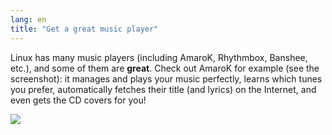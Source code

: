```yaml
---
lang: en
title: "Get a great music player"
---
```


Linux has many music players (including AmaroK, Rhythmbox, Banshee, 
etc.), and some of them are <b>great</b>. Check out AmaroK for example 
(see the screenshot): it manages and plays your music perfectly, learns 
which tunes you prefer, automatically fetches their title (and lyrics) 
on the Internet, and even gets the CD covers for you!

<img src="Images/amarok.png" />




